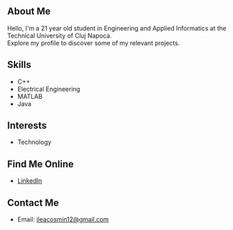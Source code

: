 ## About Me

Hello, I'm a 21 year old student in Engineering and Applied Informatics at the Technical University of Cluj Napoca. <br>
Explore my profile to discover some of my relevant projects.


## Skills


- C++
- Electrical Engineering
- MATLAB
- Java
  
## Interests

- Technology

## Find Me Online

- [LinkedIn](https://www.linkedin.com/in/cosmin-ilea-0530b522b/)

## Contact Me

- Email: ileacosmin12@gmail.com
